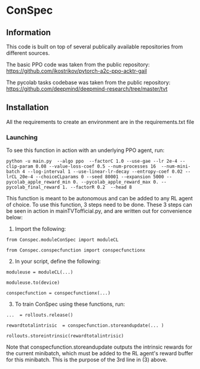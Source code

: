 


# ConSpec

## Information
This code is built on top of several publically available repositories from different sources.

The basic PPO code was taken from the public repository: https://github.com/ikostrikov/pytorch-a2c-ppo-acktr-gail

The pycolab tasks codebase was taken from the public repository: https://github.com/deepmind/deepmind-research/tree/master/tvt

## Installation
All the requirements to create an environment are in the requirements.txt file



### Launching

To see this function in action with an underlying PPO agent, run: 
```
python -u main.py  --algo ppo  --factorC 1.0 --use-gae --lr 2e-4 --clip-param 0.08 --value-loss-coef 0.5 --num-processes 16  --num-mini-batch 4 --log-interval 1 --use-linear-lr-decay --entropy-coef 0.02 --lrCL 20e-4 --choiceCLparams 0 --seed 80001 --expansion 5000 --pycolab_apple_reward_min 0. --pycolab_apple_reward_max 0. --pycolab_final_reward 1. --factorR 0.2  --head 8
```

This function is meant to be autonomous and can be added to any RL agent of choice. 
To use this function, 3 steps need to be done. These 3 steps can be seen in action in mainTVTofficial.py, and are written out for convenience below:
1. Import the following:
```
from Conspec.moduleConSpec import moduleCL

from Conspec.conspecfunction import conspecfunctionx
```
2. In your script, define the following: 
```
moduleuse = moduleCL(...)

moduleuse.to(device)

conspecfunction = conspecfunctionx(...)
```
3. To train ConSpec using these functions, run:
```
...  = rollouts.release()

rewardtotalintrisic  = conspecfunction.storeandupdate(... ) 

rollouts.storeintrinsic(rewardtotalintrisic)
```
Note that conspecfunction.storeandupdate outputs the intrinsic rewards for the current minibatch, which must be added to the RL agent's reward buffer for this minibatch. 
This is the purpose of the 3rd line in (3) above. 
